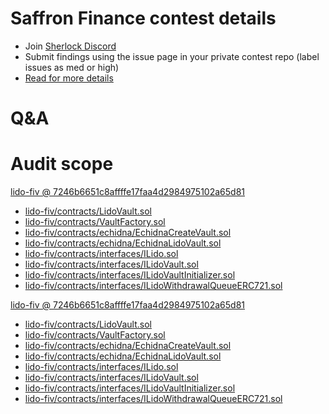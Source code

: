 
# Saffron Finance contest details

- Join [Sherlock Discord](https://discord.gg/MABEWyASkp)
- Submit findings using the issue page in your private contest repo (label issues as med or high)
- [Read for more details](https://docs.sherlock.xyz/audits/watsons)

# Q&A

# Audit scope


[lido-fiv @ 7246b6651c8affffe17faa4d2984975102a65d81](https://github.com/saffron-finance/lido-fiv/tree/7246b6651c8affffe17faa4d2984975102a65d81)
- [lido-fiv/contracts/LidoVault.sol](lido-fiv/contracts/LidoVault.sol)
- [lido-fiv/contracts/VaultFactory.sol](lido-fiv/contracts/VaultFactory.sol)
- [lido-fiv/contracts/echidna/EchidnaCreateVault.sol](lido-fiv/contracts/echidna/EchidnaCreateVault.sol)
- [lido-fiv/contracts/echidna/EchidnaLidoVault.sol](lido-fiv/contracts/echidna/EchidnaLidoVault.sol)
- [lido-fiv/contracts/interfaces/ILido.sol](lido-fiv/contracts/interfaces/ILido.sol)
- [lido-fiv/contracts/interfaces/ILidoVault.sol](lido-fiv/contracts/interfaces/ILidoVault.sol)
- [lido-fiv/contracts/interfaces/ILidoVaultInitializer.sol](lido-fiv/contracts/interfaces/ILidoVaultInitializer.sol)
- [lido-fiv/contracts/interfaces/ILidoWithdrawalQueueERC721.sol](lido-fiv/contracts/interfaces/ILidoWithdrawalQueueERC721.sol)




[lido-fiv @ 7246b6651c8affffe17faa4d2984975102a65d81](https://github.com/saffron-finance/lido-fiv/tree/7246b6651c8affffe17faa4d2984975102a65d81)
- [lido-fiv/contracts/LidoVault.sol](lido-fiv/contracts/LidoVault.sol)
- [lido-fiv/contracts/VaultFactory.sol](lido-fiv/contracts/VaultFactory.sol)
- [lido-fiv/contracts/echidna/EchidnaCreateVault.sol](lido-fiv/contracts/echidna/EchidnaCreateVault.sol)
- [lido-fiv/contracts/echidna/EchidnaLidoVault.sol](lido-fiv/contracts/echidna/EchidnaLidoVault.sol)
- [lido-fiv/contracts/interfaces/ILido.sol](lido-fiv/contracts/interfaces/ILido.sol)
- [lido-fiv/contracts/interfaces/ILidoVault.sol](lido-fiv/contracts/interfaces/ILidoVault.sol)
- [lido-fiv/contracts/interfaces/ILidoVaultInitializer.sol](lido-fiv/contracts/interfaces/ILidoVaultInitializer.sol)
- [lido-fiv/contracts/interfaces/ILidoWithdrawalQueueERC721.sol](lido-fiv/contracts/interfaces/ILidoWithdrawalQueueERC721.sol)


